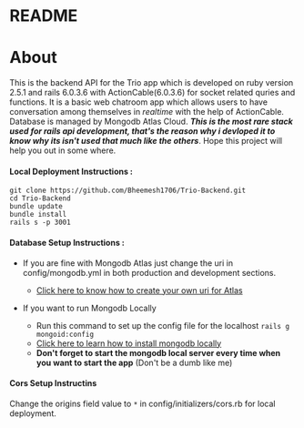 # README

# About

This is the backend API for the Trio app which is developed on ruby version 2.5.1 and rails 6.0.3.6 with ActionCable(6.0.3.6) for 
socket related quries and functions. It is a basic web chatroom app which allows users to have conversation among themselves in *realtime* with the 
help of ActionCable. Database is managed by Mongodb Atlas Cloud. ***This is the most rare stack used for rails api development, that's the reason why i devloped it to know why its isn't used that much like the others***. Hope this project will help you out in some where.


#### Local Deployment Instructions :
```
git clone https://github.com/Bheemesh1706/Trio-Backend.git
cd Trio-Backend
bundle update
bundle install
rails s -p 3001

```

#### Database Setup Instructions :

* If you are fine with Mongodb Atlas just change the uri in config/mongodb.yml in both production and development sections.
  * [Click here to know how to create your own uri for Atlas](https://docs.mongodb.com/mongoid/current/tutorials/getting-started-rails/#use-mongodb-atlas)
     
* If you want to run Mongodb Locally 
  * Run this command to set up the config file for the localhost ```rails g mongoid:config```
  * [Click here to learn how to install mongodb locally](https://docs.mongodb.com/manual/installation)
  * **Don't forget to start the mongodb local server every time when you want to start the app** (Don't be a dumb like me)

#### Cors Setup Instructins

Change the origins field value to ```*``` in config/initializers/cors.rb for local deployment.
        



